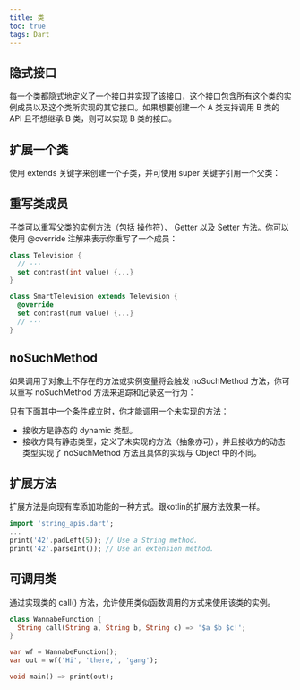 ```yaml
---
title: 类
toc: true
tags: Dart
---
```



## 隐式接口

每一个类都隐式地定义了一个接口并实现了该接口，这个接口包含所有这个类的实例成员以及这个类所实现的其它接口。如果想要创建一个 A 类支持调用 B 类的 API 且不想继承 B 类，则可以实现 B 类的接口。


## 扩展一个类

使用 extends 关键字来创建一个子类，并可使用 super 关键字引用一个父类：


## 重写类成员

子类可以重写父类的实例方法（包括 操作符）、 Getter 以及 Setter 方法。你可以使用 @override 注解来表示你重写了一个成员：

```dart
class Television {
  // ···
  set contrast(int value) {...}
}

class SmartTelevision extends Television {
  @override
  set contrast(num value) {...}
  // ···
}
```

## noSuchMethod

如果调用了对象上不存在的方法或实例变量将会触发 noSuchMethod 方法，你可以重写 noSuchMethod 方法来追踪和记录这一行为：

只有下面其中一个条件成立时，你才能调用一个未实现的方法：

- 接收方是静态的 dynamic 类型。
-  接收方具有静态类型，定义了未实现的方法（抽象亦可），并且接收方的动态类型实现了 noSuchMethod 方法且具体的实现与 Object 中的不同。

## 扩展方法

扩展方法是向现有库添加功能的一种方式。跟kotlin的扩展方法效果一样。

```dart
import 'string_apis.dart';
...
print('42'.padLeft(5)); // Use a String method.
print('42'.parseInt()); // Use an extension method.

```


## 可调用类

通过实现类的 call() 方法，允许使用类似函数调用的方式来使用该类的实例。


```dart
class WannabeFunction {
  String call(String a, String b, String c) => '$a $b $c!';
}

var wf = WannabeFunction();
var out = wf('Hi', 'there,', 'gang');

void main() => print(out);
```
